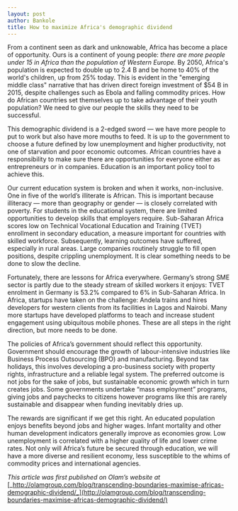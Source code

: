 ```yaml
---
layout: post
author: Bankole
title: How to maximize Africa's demographic dividend
---
```


From a continent seen as dark and unknowable, Africa has become a place of opportunity. Ours is a continent of young people: _there are more people under 15 in Africa than the population of Western Europe._ By 2050, Africa's population is expected to double up to 2.4 B and be home to 40% of the world's children, up from 25% today. This is evident in the "emerging middle class" narrative that has driven direct foreign investment of $54 B in 2015, despite challenges such as Ebola and falling commodity prices. How do African countries set themselves up to take advantage of their youth population? We need to give our people the skills they need to be successful.

This demographic dividend is a 2-edged sword — we have more people to put to work but also have more mouths to feed. It is up to the government to choose a future defined by low unemployment and higher productivity, not one of starvation and poor economic outcomes. African countries have a responsibility to make sure there are opportunities for everyone either as entrepreneurs or in companies. Education is an important policy tool to achieve this.

Our current education system is broken and when it works, non-inclusive.  One in five of the world’s illiterate is African. This is important because illiteracy — more than geography or gender — is closely correlated with poverty. For students in the educational system, there are limited opportunities to develop skills that employers require. Sub-Saharan Africa scores low on Technical Vocational Education and Training (TVET) enrollment in secondary education, a measure important for countries with skilled workforce. Subsequently, learning outcomes have suffered, especially in rural areas. Large companies routinely struggle to fill open positions, despite crippling unemployment. It is clear something needs to be done to slow the decline.

Fortunately, there are lessons for Africa everywhere. Germany’s strong SME sector is partly due to the steady stream of skilled workers it enjoys: TVET enrolment in Germany is 53.2% compared to 6% in Sub-Saharan Africa. In Africa, startups have taken on the challenge: Andela trains and hires developers for western clients from its facilities in Lagos and Nairobi. Many more startups have developed platforms to teach and increase student engagement using ubiquitous mobile phones. These are all steps in the right direction, but more needs to be done.

The policies of Africa’s government should reflect this opportunity. Government should encourage the growth of labour-intensive industries like Business Process Outsourcing (BPO) and manufacturing. Beyond tax holidays, this involves developing a pro-business society with property rights, infrastructure and a reliable legal system. The preferred outcome is not jobs for the sake of jobs, but sustainable economic growth which in turn creates jobs. Some governments undertake “mass employment” programs, giving jobs and paychecks to citizens however programs like this are rarely sustainable and disappear when funding inevitably dries up.

The rewards are significant if we get this right. An educated population enjoys benefits beyond jobs and higher wages. Infant mortality and other human development indicators generally improve as economies grow. Low unemployment is correlated with a higher quality of life and lower crime rates. Not only will Africa’s future be secured through education, we will have a more diverse and resilient economy, less susceptible to the whims of commodity prices and international agencies.

_This article was first published on Olam’s website at_ [_http://olamgroup.com/blog/transcending-boundaries-maximise-africas-demographic-dividend/_](http://olamgroup.com/blog/transcending-boundaries-maximise-africas-demographic-dividend/)
